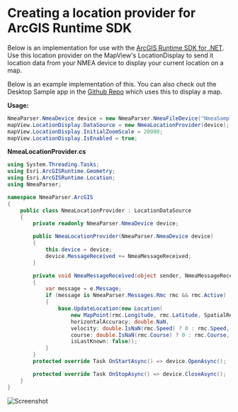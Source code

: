 # Creating a location provider for ArcGIS Runtime SDK

Below is an implementation for use with the [ArcGIS Runtime SDK for .NET](http://developers.arcgis.com/net). Use this location provider on the MapView's LocationDisplay to send it location data from your NMEA device to display your current location on a map.

Below is an example implementation of this.
You can also check out the Desktop Sample app in the [Github Repo]( https://github.com/dotMorten/NmeaParser/blob/main/src/SampleApp.WinDesktop/NmeaProvider.cs) which uses this to display a map.

**Usage:**
```csharp
NmeaParser.NmeaDevice device = new NmeaParser.NmeaFileDevice("NmeaSampleData.txt");
mapView.LocationDisplay.DataSource = new NmeaLocationProvider(device);
mapView.LocationDisplay.InitialZoomScale = 20000;
mapView.LocationDisplay.IsEnabled = true;
```

**NmeaLocationProvider.cs**
```csharp
using System.Threading.Tasks;
using Esri.ArcGISRuntime.Geometry;
using Esri.ArcGISRuntime.Location;
using NmeaParser;

namespace NmeaParser.ArcGIS
{
    public class NmeaLocationProvider : LocationDataSource
    {
        private readonly NmeaParser.NmeaDevice device;

        public NmeaLocationProvider(NmeaParser.NmeaDevice device)
        {
            this.device = device;
            device.MessageReceived += NmeaMessageReceived;
        }

        private void NmeaMessageReceived(object sender, NmeaMessageReceivedEventArgs e)
        {
            var message = e.Message;
            if (message is NmeaParser.Messages.Rmc rmc && rmc.Active)
            {
                base.UpdateLocation(new Location(
                    new MapPoint(rmc.Longitude, rmc.Latitude, SpatialReferences.Wgs84),
                    horizontalAccuracy: double.NaN,
                    velocity: double.IsNaN(rmc.Speed) ? 0 : rmc.Speed,
                    course: double.IsNaN(rmc.Course) ? 0 : rmc.Course, // Current ArcGIS Runtime limitation that course can't be NaN
                    isLastKnown: false));
            }
        }
        protected override Task OnStartAsync() => device.OpenAsync();

        protected override Task OnStopAsync() => device.CloseAsync();
    }
}

```

![Screenshot](https://user-images.githubusercontent.com/1378165/73328707-95990e80-420f-11ea-85a7-43149e29bd21.png)
